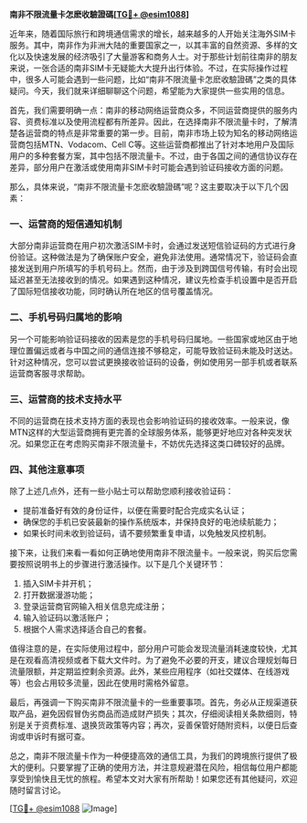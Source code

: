 **南非不限流量卡怎麽收驗證碼[[TG💪+ @esim1088](https://t.me/s/esim1088)]**

近年来，随着国际旅行和跨境通信需求的增长，越来越多的人开始关注海外SIM卡服务。其中，南非作为非洲大陆的重要国家之一，以其丰富的自然资源、多样的文化以及快速发展的经济吸引了大量游客和商务人士。对于那些计划前往南非的朋友来说，一张合适的南非SIM卡无疑能大大提升出行体验。不过，在实际操作过程中，很多人可能会遇到一些问题，比如“南非不限流量卡怎麽收驗證碼”之类的具体疑问。今天，我们就来详细聊聊这个问题，希望能为大家提供一些实用的信息。

首先，我们需要明确一点：南非的移动网络运营商众多，不同运营商提供的服务内容、资费标准以及使用流程都有所差异。因此，在选择南非不限流量卡时，了解清楚各运营商的特点是非常重要的第一步。目前，南非市场上较为知名的移动网络运营商包括MTN、Vodacom、Cell C等。这些运营商都推出了针对本地用户及国际用户的多种套餐方案，其中包括不限流量卡。不过，由于各国之间的通信协议存在差异，部分用户在激活或使用南非SIM卡时可能会遇到验证码接收方面的问题。

那么，具体来说，“南非不限流量卡怎麽收驗證碼”呢？这主要取决于以下几个因素：

### **一、运营商的短信通知机制**
大部分南非运营商在用户初次激活SIM卡时，会通过发送短信验证码的方式进行身份验证。这种做法是为了确保账户安全，避免非法使用。通常情况下，验证码会直接发送到用户所填写的手机号码上。然而，由于涉及到跨国信号传输，有时会出现延迟甚至无法接收到的情况。如果遇到这种情况，建议先检查手机设置中是否开启了国际短信接收功能，同时确认所在地区的信号覆盖情况。

### **二、手机号码归属地的影响**
另一个可能影响验证码接收的因素是您的手机号码归属地。一些国家或地区由于地理位置偏远或者与中国之间的通信连接不够稳定，可能导致验证码未能及时送达。针对这种情况，您可以尝试更换接收验证码的设备，例如使用另一部手机或者联系运营商客服寻求帮助。

### **三、运营商的技术支持水平**
不同的运营商在技术支持方面的表现也会影响验证码的接收效率。一般来说，像MTN这样的大型运营商拥有更完善的全球服务体系，能够更好地应对各种突发状况。如果您正在考虑购买南非不限流量卡，不妨优先选择这类口碑较好的品牌。

### **四、其他注意事项**
除了上述几点外，还有一些小贴士可以帮助您顺利接收验证码：
- 提前准备好有效的身份证件，以便在需要时配合完成实名认证；
- 确保您的手机已安装最新的操作系统版本，并保持良好的电池续航能力；
- 如果长时间未收到验证码，请不要频繁重复申请，以免触发风控机制。

接下来，让我们来看一看如何正确地使用南非不限流量卡。一般来说，购买后您需要按照说明书上的步骤进行激活操作。以下是几个关键环节：
1. 插入SIM卡并开机；
2. 打开数据漫游功能；
3. 登录运营商官网输入相关信息完成注册；
4. 输入验证码以激活账户；
5. 根据个人需求选择适合自己的套餐。

值得注意的是，在实际使用过程中，部分用户可能会发现流量消耗速度较快，尤其是在观看高清视频或者下载大文件时。为了避免不必要的开支，建议合理规划每日流量限额，并定期监控剩余资源。此外，某些应用程序（如社交媒体、在线游戏等）也会占用较多流量，因此在使用时需格外留意。

最后，再强调一下购买南非不限流量卡的一些重要事项。首先，务必从正规渠道获取产品，避免因假冒伪劣商品而造成财产损失；其次，仔细阅读相关条款细则，特别是关于资费标准、退换货政策等内容；再次，妥善保管好随附资料，以便日后查询或申诉时有据可查。

总之，南非不限流量卡作为一种便捷高效的通信工具，为我们的跨境旅行提供了极大的便利。只要掌握了正确的使用方法，并注意规避潜在风险，相信每位用户都能享受到愉快且无忧的旅程。希望本文对大家有所帮助！如果您还有其他疑问，欢迎随时留言讨论。

[[TG💪+ @esim1088](https://t.me/s/esim1088) ![Image](https://i.postimg.cc/4NQfJmqS/Snipaste-2025-05-13-00-14-12.png)]
